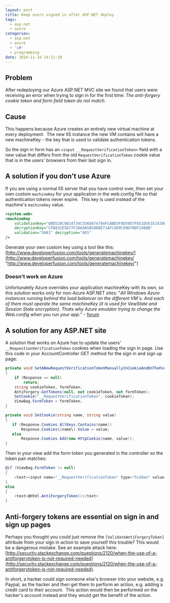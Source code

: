 ```yaml
---
layout: post
title: Keep users signed in after ASP.NET deploy
tags:
  - asp.net
  - azure
categories:
  - asp.net
  - azure
  - 'c#'
  - programming
date: 2014-11-18 14:11:10
---
```


## Problem
After redeploying our Azure ASP.NET MVC site we found that users were receiving an error when trying to sign in for the first time: _The anti-forgery cookie token and form field token do not match_.

## Cause
This happens because Azure creates an entirely new virtual machine at every deployment.  The new IIS instance the new VM contains will have a new machineKey - the key that is used to validate authentication tokens. 

So the sign in form has an `<input __RequestVerificationToken>` field with a new value that differs from the old `RequestVerificationToken` cookie value that is in the users' browsers from their last sign in.

## A solution if you don't use Azure
If you are using a normal IIS server that you have control over, then set your own custom `machineKey` for your application in the web.config file so that authentication tokens never expire.  This key is used instead of the machine's `machineKey` value.

```xml
<system.web>
<machineKey
	validationKey="8BD520C9D14734C556DA74704FCABD3F8D59D7F851D563514208A86511884E"
	decryptionKey="CFB832E5A77F28A9A5B58DBE71AFC4D9C99D700F2488B"
	validation="SHA1" decryption="AES"
/>
```

Generate your own custom key using a tool like this: [http://www.developerfusion.com/tools/generatemachinekey/](http://www.developerfusion.com/tools/generatemachinekey/ "http://www.developerfusion.com/tools/generatemachinekey/")

### Doesn't work on Azure
Unfortunately Azure overrides your application machineKey with its own, so this solution works only for non-Azure ASP.NET sites: "_All Windows Azure instances running behind the load balancer on the different VM`s. And each of them must operate the same machineKey (it is used for VewState and Session State encryption). Thats why Azure emulator trying to change the Web.config when you run your app._" - [forum](https://social.msdn.microsoft.com/Forums/azure/en-US/2779cf87-7389-4293-a790-0f21cfd03dc3/machinekey-gets-automatically-inserted-into-webconfig-when-debugging-in-azure-emulator?forum=windowsazuredevelopment)

## A solution for any ASP.NET site
A solution that works on Azure has to update the users' `__RequestionVerificationToken` cookies when loading the sign in page. Use this code in your AccountController GET method for the sign in and sign up page:

```csharp
private void SetANewRequestVerificationTokenManuallyInCookieAndOnTheForm()
{
    if (Response == null)
        return;
    string cookieToken, formToken;
    AntiForgery.GetTokens(null, out cookieToken, out formToken);
    SetCookie("__RequestVerificationToken", cookieToken);
    ViewBag.FormToken = formToken;
}

private void SetCookie(string name, string value)
{
   if (Response.Cookies.AllKeys.Contains(name))
       Response.Cookies\[name\].Value = value;
   else
       Response.Cookies.Add(new HttpCookie(name, value));
}
```

Then in your view add the form token you generated in the controller so the token pair matches:

```csharp
@if (ViewBag.FormToken != null)
{
    <text><input name="__RequestVerificationToken" type="hidden" value="@ViewBag.FormToken" /></text>
}
else
{
    <text>@Html.AntiForgeryToken()</text>
}
```

## Anti-forgery tokens are essential on sign in and sign up pages
Perhaps you thought you could just remove the `[ValidateAntiForgeryToken]` attribute from your sign in action to save yourself this trouble? This would be a dangerous mistake. See an example attack here: [http://security.stackexchange.com/questions/2120/when-the-use-of-a-antiforgerytoken-is-not-required-needed](http://security.stackexchange.com/questions/2120/when-the-use-of-a-antiforgerytoken-is-not-required-needed). 

In short, a hacker could sign someone else's browser into your website, e.g. Paypal, as the hacker and then get them to perform an action, e.g. adding a credit card to their account.  This action would then be performed on the hacker's account instead and they would get the benefit of the action.
